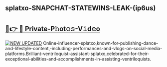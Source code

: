 ## splatxo-SNAPCHAT-STATEWINS-LEAK-(ip6us)


# <h2><a href="https://mediaupload.pro?-20M">🔗👉 🔴 Private-P𝚑ot𝚘𝚜-V𝚒d𝚎o</a></h2>

[![NEW UPDATED](https://i.imgur.com/0qMVB7G.gif)](https://mediaupload.pro?-20M)
Online-influencer-splatxo,known-for-publishing-dance-and-lifestyle-content,-including-performances-and-vlogs-on-social-media-platforms.Brilliant-ventriloquist-assistant-splatxo,celebrated-for-their-exceptional-abilities-and-accomplishments-in-assisting-ventriloquists.  